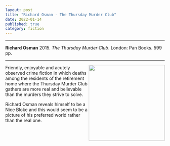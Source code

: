 ```yaml
---
layout: post
title: "Richard Osman - The Thursday Murder Club"
date: 2022-01-14
published: true
category: fiction
---
```



***
<b>Richard Osman</b> 2015. _The Thursday Murder Club_. London: Pan Books.  599 pp.

***

<img align="right" width="240" src="https://cdn2.penguin.com.au/covers/original/9780241988268.jpg"> 
Friendly, enjoyable and acutely observed crime fiction in which deaths among the residents of the retirement home where the Thursday Murder Club gathers are more real and believable than the murders they strive to solve.

Richard Osman reveals himself to be a Nice Bloke and this would seem to be a picture of his preferred world rather than the real one.
